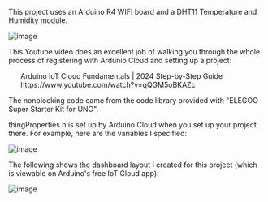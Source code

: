 This project uses an Arduino R4 WIFI board and a DHT11 Temperature and Humidity module.

![image](https://github.com/user-attachments/assets/7a6a5117-9180-428c-b480-d178ef4f2814)

This Youtube video does an excellent job of walking you through the whole process of registering with Ardunio Cloud and setting up a project:

  <ul>
  Arduino IoT Cloud Fundamentals | 2024 Step-by-Step Guide<br>
  https://www.youtube.com/watch?v=qQGM5oBKAZc
  </ul>

The nonblocking code came from the code library provided with "ELEGOO Super Starter Kit for UNO".

thingProperties.h is set up by Arduino Cloud when you set up your project there. For example, here are the variables I specified:

![image](https://github.com/user-attachments/assets/0cbd257e-f8b7-4f64-8402-24b2dd7943f9)

The following shows the dashboard layout I created for this project (which is viewable on Arduino's free IoT Cloud app):

![image](https://github.com/user-attachments/assets/483abca3-2b31-4ac2-adb4-049e3a4c41f5)

